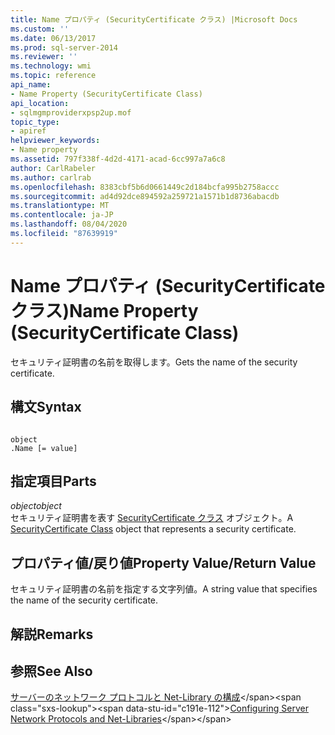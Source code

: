```yaml
---
title: Name プロパティ (SecurityCertificate クラス) |Microsoft Docs
ms.custom: ''
ms.date: 06/13/2017
ms.prod: sql-server-2014
ms.reviewer: ''
ms.technology: wmi
ms.topic: reference
api_name:
- Name Property (SecurityCertificate Class)
api_location:
- sqlmgmproviderxpsp2up.mof
topic_type:
- apiref
helpviewer_keywords:
- Name property
ms.assetid: 797f338f-4d2d-4171-acad-6cc997a7a6c8
author: CarlRabeler
ms.author: carlrab
ms.openlocfilehash: 8383cbf5b6d0661449c2d184bcfa995b2758accc
ms.sourcegitcommit: ad4d92dce894592a259721a1571b1d8736abacdb
ms.translationtype: MT
ms.contentlocale: ja-JP
ms.lasthandoff: 08/04/2020
ms.locfileid: "87639919"
---
```

# <a name="name-property-securitycertificate-class"></a><span data-ttu-id="c191e-102">Name プロパティ (SecurityCertificate クラス)</span><span class="sxs-lookup"><span data-stu-id="c191e-102">Name Property (SecurityCertificate Class)</span></span>
  <span data-ttu-id="c191e-103">セキュリティ証明書の名前を取得します。</span><span class="sxs-lookup"><span data-stu-id="c191e-103">Gets the name of the security certificate.</span></span>  
  
## <a name="syntax"></a><span data-ttu-id="c191e-104">構文</span><span class="sxs-lookup"><span data-stu-id="c191e-104">Syntax</span></span>  
  
```  
  
object  
.Name [= value]  
```  
  
## <a name="parts"></a><span data-ttu-id="c191e-105">指定項目</span><span class="sxs-lookup"><span data-stu-id="c191e-105">Parts</span></span>  
 <span data-ttu-id="c191e-106">*object*</span><span class="sxs-lookup"><span data-stu-id="c191e-106">*object*</span></span>  
 <span data-ttu-id="c191e-107">セキュリティ証明書を表す [SecurityCertificate クラス](securitycertificate-class.md) オブジェクト。</span><span class="sxs-lookup"><span data-stu-id="c191e-107">A [SecurityCertificate Class](securitycertificate-class.md) object that represents a security certificate.</span></span>  
  
## <a name="property-valuereturn-value"></a><span data-ttu-id="c191e-108">プロパティ値/戻り値</span><span class="sxs-lookup"><span data-stu-id="c191e-108">Property Value/Return Value</span></span>  
 <span data-ttu-id="c191e-109">セキュリティ証明書の名前を指定する文字列値。</span><span class="sxs-lookup"><span data-stu-id="c191e-109">A string value that specifies the name of the security certificate.</span></span>  
  
## <a name="remarks"></a><span data-ttu-id="c191e-110">解説</span><span class="sxs-lookup"><span data-stu-id="c191e-110">Remarks</span></span>  
  
## <a name="see-also"></a><span data-ttu-id="c191e-111">参照</span><span class="sxs-lookup"><span data-stu-id="c191e-111">See Also</span></span>  
 <span data-ttu-id="c191e-112">[サーバーのネットワーク プロトコルと Net-Library の構成](https://msdn.microsoft.com/library/ms177485\(v=sql.100\).aspx)</span><span class="sxs-lookup"><span data-stu-id="c191e-112">[Configuring Server Network Protocols and Net-Libraries](https://msdn.microsoft.com/library/ms177485\(v=sql.100\).aspx)</span></span>  
  
  
